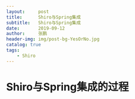 ```yaml
---
layout:     post 
title:      Shiro与Spring集成
subtitle:   Shiro与Spring集成
date:       2019-09-12
author:     张鹏
header-img: img/post-bg-YesOrNo.jpg
catalog: true   
tags:                         
    - Shiro
---
```


# Shiro与Spring集成的过程

